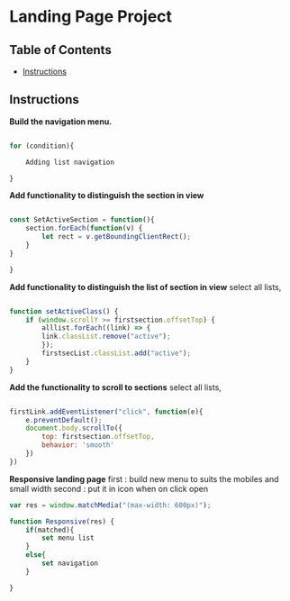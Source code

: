# Landing Page Project

## Table of Contents

* [Instructions](#instructions)

## Instructions

**Build the navigation menu.**
```javascript

for (condition){

    Adding list navigation

}

```
**Add functionality to distinguish the section in view**
```javascript

const SetActiveSection = function(){
    section.forEach(function(v) {
        let rect = v.getBoundingClientRect();
    }
}

}

```
**Add functionality to distinguish the list of section in view**
select all lists,

```javascript

function setActiveClass() {
    if (window.scrollY >= firstsection.offsetTop) {
        alllist.forEach((link) => {
        link.classList.remove("active");
        });
        firstsecList.classList.add("active");
    }
}

```
**Add the functionality to scroll to sections**
select all lists,

```javascript

firstLink.addEventListener("click", function(e){
    e.preventDefault();
    document.body.scrollTo({
        top: firstsection.offsetTop,
        behavior: 'smooth'
    })
})

```

**Responsive landing page**
first : build new menu to suits the mobiles and small width
second : put it in icon when on click open

```javascript
var res = window.matchMedia("(max-width: 600px)");

function Responsive(res) {
    if(matched){
        set menu list
    }
    else{
        set navigation
    }

}


```
